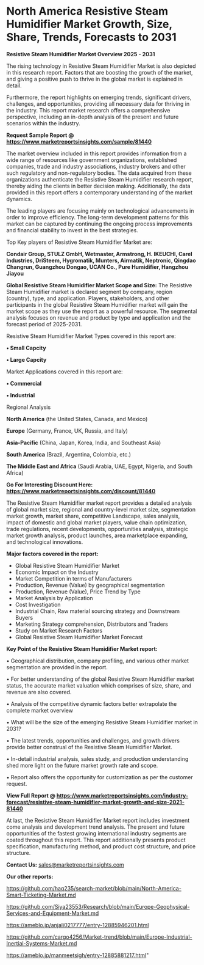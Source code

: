 # North America Resistive Steam Humidifier Market Growth, Size, Share, Trends, Forecasts to 2031

<Strong> Resistive Steam Humidifier Market Overview 2025 - 2031</strong>

The rising technology in Resistive Steam Humidifier Market is also depicted in this research report. Factors that are boosting the growth of the market, and giving a positive push to thrive in the global market is explained in detail.

Furthermore, the report highlights on emerging trends, significant drivers, challenges, and opportunities, providing all necessary data for thriving in the industry. This report market research offers a comprehensive perspective, including an in-depth analysis of the present and future scenarios within the industry.

<strong>Request Sample Report @ <a href=https://www.marketreportsinsights.com/sample/81440>https://www.marketreportsinsights.com/sample/81440</a></strong>

The market overview included in this report provides information from a wide range of resources like government organizations, established companies, trade and industry associations, industry brokers and other such regulatory and non-regulatory bodies. The data acquired from these organizations authenticate the Resistive Steam Humidifier research report, thereby aiding the clients in better decision making. Additionally, the data provided in this report offers a contemporary understanding of the market dynamics.

The leading players are focusing mainly on technological advancements in order to improve efficiency. The long-term development patterns for this market can be captured by continuing the ongoing process improvements and financial stability to invest in the best strategies.

Top Key players of Resistive Steam Humidifier Market are:

<strong>Condair Group, STULZ GmbH, Wetmaster, Armstrong, H. IKEUCHI, Carel Industries, DriSteem, Hygromatik, Munters, Airmatik, Neptronic, Qingdao Changrun, Guangzhou Dongao, UCAN Co., Pure Humidifier, Hangzhou Jiayou</strong>

<strong><b>Global Resistive Steam Humidifier Market Scope and Size:</b></strong>
The Resistive Steam Humidifier market is declared segment by company, region (country), type, and application. Players, stakeholders, and other participants in the global Resistive Steam Humidifier market will gain the market scope as they use the report as a powerful resource. The segmental analysis focuses on revenue and product by type and application and the forecast period of 2025-2031.

Resistive Steam Humidifier Market Types covered in this report are:

<strong>• Small Capcity

• Large Capcity</strong>

Market Applications covered in this report are:

<strong>• Commercial

• Industrial</strong> 

Regional Analysis

<strong>North America</strong> (the United States, Canada, and Mexico)

<strong>Europe</strong> (Germany, France, UK, Russia, and Italy)

<strong>Asia-Pacific</strong> (China, Japan, Korea, India, and Southeast Asia)

<strong>South America</strong> (Brazil, Argentina, Colombia, etc.)

<strong>The Middle East and Africa</strong> (Saudi Arabia, UAE, Egypt, Nigeria, and South Africa)

<strong>Go For Interesting Discount Here: <a href=https://www.marketreportsinsights.com/discount/81440>https://www.marketreportsinsights.com/discount/81440</a></strong>

The Resistive Steam Humidifier market report provides a detailed analysis of global market size, regional and country-level market size, segmentation market growth, market share, competitive Landscape, sales analysis, impact of domestic and global market players, value chain optimization, trade regulations, recent developments, opportunities analysis, strategic market growth analysis, product launches, area marketplace expanding, and technological innovations.

<strong><b>Major factors covered in the report:</b></strong>
<ul>
  <li>Global Resistive Steam Humidifier Market </li>
  <li>Economic Impact on the Industry</li>
  <li>Market Competition in terms of Manufacturers</li>
  <li>Production, Revenue (Value) by geographical segmentation</li>
  <li>Production, Revenue (Value), Price Trend by Type</li>
  <li>Market Analysis by Application</li>
  <li>Cost Investigation</li>
  <li>Industrial Chain, Raw material sourcing strategy and Downstream Buyers</li>
  <li>Marketing Strategy comprehension, Distributors and Traders</li>
  <li>Study on Market Research Factors</li>
  <li>Global Resistive Steam Humidifier Market Forecast</li>
</ul>

<strong><b>Key Point of the Resistive Steam Humidifier Market report:</b></strong>

• Geographical distribution, company profiling, and various other market segmentation are provided in the report.

• For better understanding of the global Resistive Steam Humidifier market status, the accurate market valuation which comprises of size, share, and revenue are also covered.

• Analysis of the competitive dynamic factors better extrapolate the complete market overview

• What will be the size of the emerging Resistive Steam Humidifier market in 2031?

• The latest trends, opportunities and challenges, and growth drivers provide better construal of the Resistive Steam Humidifier Market.

• In-detail industrial analysis, sales study, and production understanding shed more light on the future market growth rate and scope.

• Report also offers the opportunity for customization as per the customer request.

<strong><b>View Full Report @ <a href=https://www.marketreportsinsights.com/industry-forecast/resistive-steam-humidifier-market-growth-and-size-2021-81440>https://www.marketreportsinsights.com/industry-forecast/resistive-steam-humidifier-market-growth-and-size-2021-81440</a></b></strong>


At last, the Resistive Steam Humidifier Market report includes investment come analysis and development trend analysis. The present and future opportunities of the fastest growing international industry segments are coated throughout this report. This report additionally presents product specification, manufacturing method, and product cost structure, and price structure.

<strong>Contact Us:</strong>
sales@marketreportsinsights.com

<strong>Our other reports:</strong>

<a href=https://github.com/haq235/search-market/blob/main/North-America-Smart-Ticketing-Market.md>https://github.com/haq235/search-market/blob/main/North-America-Smart-Ticketing-Market.md</a>

<a href=https://github.com/Siya23553/Research/blob/main/Europe-Geophysical-Services-and-Equipment-Market.md>https://github.com/Siya23553/Research/blob/main/Europe-Geophysical-Services-and-Equipment-Market.md</a>

<a href=https://ameblo.jp/anjali0217777/entry-12885946201.html>https://ameblo.jp/anjali0217777/entry-12885946201.html</a>

<a href=https://github.com/cargo4256/Market-trend/blob/main/Europe-Industrial-Inertial-Systems-Market.md>https://github.com/cargo4256/Market-trend/blob/main/Europe-Industrial-Inertial-Systems-Market.md</a>

<a href=https://ameblo.jp/manmeetsigh/entry-12885881217.html>https://ameblo.jp/manmeetsigh/entry-12885881217.html</a>"
